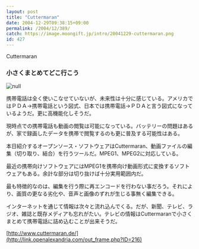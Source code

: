 ```yaml
---
layout: post
title: "Cuttermaran"
date: 2004-12-29T09:38:15+09:00
permalink: /2004/12/389/
catch: https://image.moongift.jp/intro/20041229-cuttermaran.png
id: 427
---
```

Cuttermaran  
<!--more-->

### 小さくまとめてどこ行こう
  

![null](https://image.moongift.jp/intro/20041229-cuttermaran.png "null")

  

携帯電話は全く使いこなせていないが、未来性は十分に感じている。アメリカではＰＤＡ→携帯電話という図式、日本では携帯電話→ＰＤＡと言う図式になっているようだ。更に高機能化しそうだ。

  

現時点での携帯電話も動画の閲覧は可能になっている。バッテリーの問題はあるが、家で録画したデータを携帯で閲覧するのも更に普及する可能性はある。

  

本日紹介するオープンソース・ソフトウェアはCuttermaran、動画ファイルの編集（切り取り、結合）を行うツールだ。MPEG1、MPEG2に対応している。

  

最近の携帯向けソフトウェアにはMPEG1を携帯向け動画形式に変換するソフトウェアもある。余計な部分は切り抜けば十分実用範囲内だ。

  

最も特徴的なのは、編集を行う際に再エンコードを行わない事だろう。それにより、画質の更なる劣化や、音声と画像のずれが生じる事無く編集できる。

  

インターネットを通じて情報は次々と流れ込んでくる。だが、新聞、テレビ、ラジオ、雑誌と既存メディアも忘れがたい。テレビの情報はCuttermaranで小さくまとめて携帯電話に詰め込むことが出来そうだ。

  

[http://www.cuttermaran.de/](http://link.openalexandria.com/out_frame.php?ID=216)


